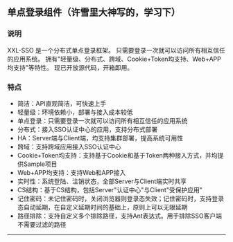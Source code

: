 ## 单点登录组件（许雪里大神写的，学习下）

### 说明
XXL-SSO 是一个分布式单点登录框架。
只需要登录一次就可以访问所有相互信任的应用系统。 
拥有"轻量级、分布式、跨域、Cookie+Token均支持、Web+APP均支持"等特性。
现已开放源代码，开箱即用。

### 特点
* 简洁：API直观简洁，可快速上手
* 轻量级：环境依赖小，部署与接入成本较低
* 单点登录：只需要登录一次就可以访问所有相互信任的应用系统
* 分布式：接入SSO认证中心的应用，支持分布式部署
* HA：Server端与Client端，均支持集群部署，提高系统可用性
* 跨域：支持跨域应用接入SSO认证中心
* Cookie+Token均支持：支持基于Cookie和基于Token两种接入方式，并均提供Sample项目
* Web+APP均支持：支持Web和APP接入
* 实时性：系统登陆、注销状态，全部Server与Client端实时共享
* CS结构：基于CS结构，包括Server"认证中心"与Client"受保护应用"
* 记住密码：未记住密码时，关闭浏览器则登录态失效；记住密码时，支持登录态自动延期，在自定义延期时间的基础上，原则上可以无限延期
* 路径排除：支持自定义多个排除路径，支持Ant表达式。用于排除SSO客户端不需要过滤的路径

----


